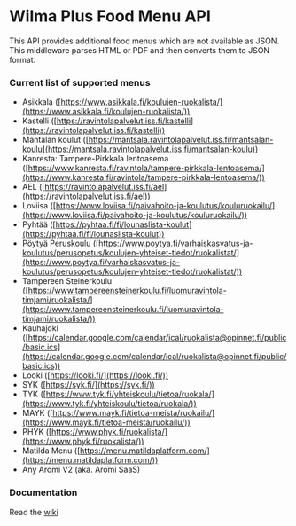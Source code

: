 # Wilma Plus Food Menu API
This API provides additional food menus which are not available as JSON.
This middleware parses HTML or PDF and then converts them to JSON format.

### Current list of supported menus
- Asikkala ([https://www.asikkala.fi/koulujen-ruokalista/](https://www.asikkala.fi/koulujen-ruokalista/))
- Kastelli ([https://ravintolapalvelut.iss.fi/kastelli](https://ravintolapalvelut.iss.fi/kastelli))
- Mäntälän koulut ([https://mantsala.ravintolapalvelut.iss.fi/mantsalan-koulu](https://mantsala.ravintolapalvelut.iss.fi/mantsalan-koulu))
- Kanresta: Tampere-Pirkkala lentoasema ([https://www.kanresta.fi/ravintola/tampere-pirkkala-lentoasema/](https://www.kanresta.fi/ravintola/tampere-pirkkala-lentoasema/))
- AEL ([https://ravintolapalvelut.iss.fi/ael](https://ravintolapalvelut.iss.fi/ael))
- Loviisa ([https://www.loviisa.fi/paivahoito-ja-koulutus/kouluruokailu/](https://www.loviisa.fi/paivahoito-ja-koulutus/kouluruokailu/))
- Pyhtää ([https://pyhtaa.fi/fi/lounaslista-koulut](https://pyhtaa.fi/fi/lounaslista-koulut))
- Pöytyä Peruskoulu ([https://www.poytya.fi/varhaiskasvatus-ja-koulutus/perusopetus/koulujen-yhteiset-tiedot/ruokalistat/](https://www.poytya.fi/varhaiskasvatus-ja-koulutus/perusopetus/koulujen-yhteiset-tiedot/ruokalistat/))
- Tampereen Steinerkoulu ([https://www.tampereensteinerkoulu.fi/luomuravintola-timjami/ruokalista/](https://www.tampereensteinerkoulu.fi/luomuravintola-timjami/ruokalista/))
- Kauhajoki ([https://calendar.google.com/calendar/ical/ruokalista@opinnet.fi/public/basic.ics](https://calendar.google.com/calendar/ical/ruokalista@opinnet.fi/public/basic.ics))
- Looki ([https://looki.fi/](https://looki.fi/))
- SYK ([https://syk.fi/](https://syk.fi/))
- TYK ([https://www.tyk.fi/yhteiskoulu/tietoa/ruokala/](https://www.tyk.fi/yhteiskoulu/tietoa/ruokala/))
- MAYK ([https://www.mayk.fi/tietoa-meista/ruokailu/](https://www.mayk.fi/tietoa-meista/ruokailu/))
- PHYK ([https://www.phyk.fi/ruokalista/](https://www.phyk.fi/ruokalista/))
- Matilda Menu ([https://menu.matildaplatform.com/](https://menu.matildaplatform.com/))
- Any Aromi V2 (aka. Aromi SaaS)

### Documentation
Read the [wiki](https://github.com/wilmaplus/foodmenu/wiki)
